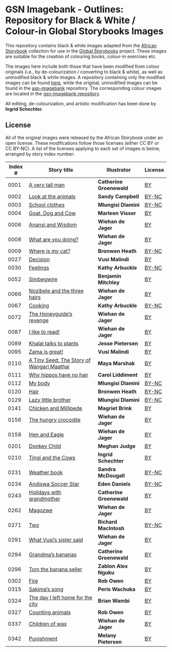 # GSN Imagebank - Outlines: Repository for Black & White / Colour-in Global Storybooks Images

This repository contains black & white images adapted from the [African Storybook](https://www.africanstorybook.org) collection for use in the [Global Storybooks](https://globalstorybooks.net) project. These images are suitable for the creation of colouring books, colour-in exercises etc.

The images here include both those that have been modified from colour originals (i.e., by de-colourization / converting to black & white), as well as unmodified black & white images. A repository containing only the modified images can be found [here](https://github.com/global-asp/asp-imagebank-new/), while the original, unmodified images can be found in the [asp-imagebank](https://github.com/global-asp/asp-imagebank) repository. The corresponding colour images are located in the [gsn-imagebank repository](https://github.com/global-asp/gsn-imagebank).

All editing, de-colourization, and artistic modification has been done by **Ingrid Schechter**.

## License

All of the original images were released by the African Storybook under an open license. These modifications follow those licenses (either CC BY or CC BY-NC). A list of the licenses applying to each set of images is below, arranged by story index number:

Index # | Story title | Illustrator | License
------- | ----------- | ----------- | -------
0001 | [A very tall man](https://storybookscanada.ca/stories/en/0001) | **Catherine Groenewald** | [BY](https://creativecommons.org/licenses/by/3.0/)
0002 | [Look at the animals](https://storybookscanada.ca/stories/en/0002) | **Sandy Campbell** | [BY-NC](https://creativecommons.org/licenses/by-nc/3.0/)
0003 | [School clothes](https://storybookscanada.ca/stories/en/0003) | **Mlungisi Dlamini** | [BY-NC](https://creativecommons.org/licenses/by-nc/3.0/)
0004 | [Goat, Dog and Cow](https://storybookscanada.ca/stories/en/0004) | **Marleen Visser** | [BY](https://creativecommons.org/licenses/by/3.0/)
0006 | [Anansi and Wisdom](https://storybookscanada.ca/stories/en/0006) | **Wiehan de Jager** | [BY](https://creativecommons.org/licenses/by/3.0/)
0008 | [What are you doing?](https://storybookscanada.ca/stories/en/0008) | **Wiehan de Jager** | [BY](https://creativecommons.org/licenses/by/3.0/)
0009 | [Where is my cat?](https://storybookscanada.ca/stories/en/0009) | **Bronwen Heath** | [BY-NC](https://creativecommons.org/licenses/by-nc/3.0/)
0027 | [Decision](https://storybookscanada.ca/stories/en/0027) | **Vusi Malindi** | [BY](https://creativecommons.org/licenses/by/4.0/)
0030 | [Feelings](https://storybookscanada.ca/stories/en/0030) | **Kathy Arbuckle** | [BY-NC](https://creativecommons.org/licenses/by-nc/3.0/)
0052 | [Simbegwire](https://storybookscanada.ca/stories/en/0052) | **Benjamin Mitchley** | [BY](https://creativecommons.org/licenses/by/3.0/)
0066 | [Nozibele and the three hairs](https://storybookscanada.ca/stories/en/0066) | **Wiehan de Jager** | [BY](https://creativecommons.org/licenses/by/3.0/)
0067 | [Cooking](https://storybookscanada.ca/stories/en/0067) | **Kathy Arbuckle** | [BY-NC](https://creativecommons.org/licenses/by-nc/3.0/)
0072 | [The Honeyguide’s revenge](https://storybookscanada.ca/stories/en/0072) | **Wiehan de Jager** | [BY](https://creativecommons.org/licenses/by/3.0/)
0087 | [I like to read!](https://storybookscanada.ca/stories/en/0087) | **Wiehan de Jager** | [BY](https://creativecommons.org/licenses/by/3.0/)
0089 | [Khalai talks to plants](https://storybookscanada.ca/stories/en/0089) | **Jesse Pietersen** | [BY](https://creativecommons.org/licenses/by/4.0/)
0095 | [Zama is great!](https://storybookscanada.ca/stories/en/0095) | **Vusi Malindi** | [BY](https://creativecommons.org/licenses/by/3.0/)
0110 | [A Tiny Seed: The Story of Wangari Maathai](https://storybookscanada.ca/stories/en/0110) | **Maya Marshak** | [BY](https://creativecommons.org/licenses/by/4.0/)
0111 | [Why hippos have no hair](https://storybookscanada.ca/stories/en/0111) | **Carol Liddiment** | [BY](https://creativecommons.org/licenses/by/3.0/)
0112 | [My body](https://storybookscanada.ca/stories/en/0112) | **Mlungisi Dlamini** | [BY-NC](https://creativecommons.org/licenses/by-nc/3.0/)
0120 | [Hair](https://storybookscanada.ca/stories/en/0120) | **Bronwen Heath** | [BY-NC](https://creativecommons.org/licenses/by-nc/3.0/)
0129 | [Lazy little brother](https://storybookscanada.ca/stories/en/0129) | **Mlungisi Dlamini** | [BY-NC](https://creativecommons.org/licenses/by-nc/3.0/)
0141 | [Chicken and Millipede](https://storybookscanada.ca/stories/en/0141) | **Magriet Brink** | [BY](https://creativecommons.org/licenses/by/3.0/)
0156 | [The hungry crocodile](https://storybookscanada.ca/stories/en/0156) | **Wiehan de Jager** | [BY](https://creativecommons.org/licenses/by/3.0/)
0158 | [Hen and Eagle](https://storybookscanada.ca/stories/en/0158) | **Wiehan de Jager** | [BY](https://creativecommons.org/licenses/by/3.0/)
0201 | [Donkey Child](https://storybookscanada.ca/stories/en/0201) | **Meghan Judge** | [BY](https://creativecommons.org/licenses/by/4.0/)
0210 | [Tingi and the Cows](https://storybookscanada.ca/stories/en/0210) | **Ingrid Schechter** | [BY](https://creativecommons.org/licenses/by/3.0/)
0231 | [Weather book](https://storybookscanada.ca/stories/en/0231) | **Sandra McDougall** | [BY-NC](https://creativecommons.org/licenses/by-nc/3.0/)
0234 | [Andiswa Soccer Star](https://storybookscanada.ca/stories/en/0234) | **Eden Daniels** | [BY-NC](https://creativecommons.org/licenses/by-nc/3.0/)
0243 | [Holidays with grandmother](https://storybookscanada.ca/stories/en/0243) | **Catherine Groenewald** | [BY](https://creativecommons.org/licenses/by/4.0/)
0262 | [Magozwe](https://storybookscanada.ca/stories/en/0262) | **Wiehan de Jager** | [BY](https://creativecommons.org/licenses/by/4.0/)
0271 | [Two](https://storybookscanada.ca/stories/en/0271) | **Richard MacIntosh** | [BY-NC](https://creativecommons.org/licenses/by-nc/3.0/)
0291 | [What Vusi’s sister said](https://storybookscanada.ca/stories/en/0291) | **Wiehan de Jager** | [BY](https://creativecommons.org/licenses/by/3.0/)
0294 | [Grandma’s bananas](https://storybookscanada.ca/stories/en/0294) | **Catherine Groenewald** | [BY](https://creativecommons.org/licenses/by/3.0/)
0296 | [Tom the banana seller](https://storybookscanada.ca/stories/en/0296) | **Zablon Alex Nguku** | [BY](https://creativecommons.org/licenses/by/4.0/)
0302 | [Fire](https://storybookscanada.ca/stories/en/0302) | **Rob Owen** | [BY](https://creativecommons.org/licenses/by/3.0/)
0315 | [Sakima’s song](https://storybookscanada.ca/stories/en/0315) | **Peris Wachuka** | [BY](https://creativecommons.org/licenses/by/4.0/)
0324 | [The day I left home for the city](https://storybookscanada.ca/stories/en/0324) | **Brian Wambi** | [BY](https://creativecommons.org/licenses/by/4.0/)
0327 | [Counting animals](https://storybookscanada.ca/stories/en/0327) | **Rob Owen** | [BY](https://creativecommons.org/licenses/by/3.0/)
0337 | [Children of wax](https://storybookscanada.ca/stories/en/0337) | **Wiehan de Jager** | [BY](https://creativecommons.org/licenses/by/3.0/)
0342 | [Punishment](https://storybookscanada.ca/stories/en/0342) | **Melany Pietersen** | [BY](https://creativecommons.org/licenses/by/3.0/)
